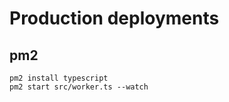 # Production deployments

## pm2

```shell
pm2 install typescript
pm2 start src/worker.ts --watch
```